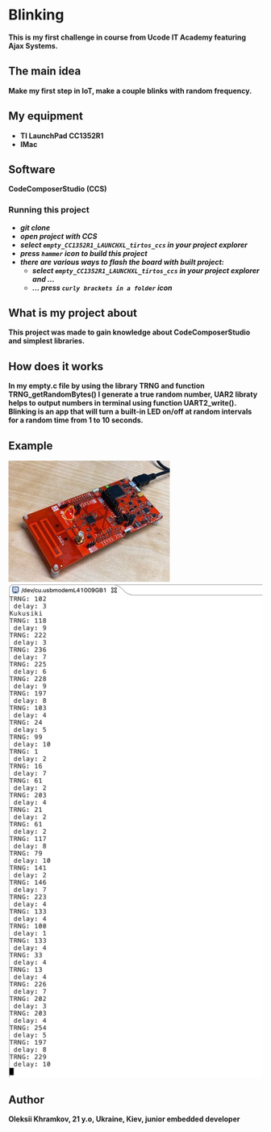 # Blinking

**This is my first challenge in course from Ucode IT Academy featuring Ajax Systems.**

## The main idea

**Make my first step in IoT, make a couple blinks with random frequency.**

## My equipment

- **TI LaunchPad CC1352R1**
- **IMac**

## Software

**CodeComposerStudio (CCS)**

### Running this project
 - ***git clone***
 - ***open project with CCS***
 - ***select `empty_CC1352R1_LAUNCHXL_tirtos_ccs` in your project explorer***
 - ***press `hammer` icon to build this project***
 - ***there are various ways to flash the board with built project:***
    - ***select `empty_CC1352R1_LAUNCHXL_tirtos_ccs` in your project explorer and ...***
   - ***... press `curly brackets in a folder` icon***

## What is my project about

**This project was made to gain knowledge about CodeComposerStudio and simplest libraries.**

## How does it works

**In my empty.c file by using the library TRNG and function TRNG_getRandomBytes() I generate a true random number, UAR2 libraty helps to output numbers in terminal using function UART2_write(). Blinking is an app that will turn a built-in LED on/off at random intervals for a random time from 1 to 10 seconds.**

## Example

![Alt Text](https://github.com/okhramkov/blinking_ucode_ajax_iot/blob/master/materials/1.jpg)
![Alt Text](https://github.com/okhramkov/blinking_ucode_ajax_iot/blob/master/materials/2.png)

## Author

**Oleksii Khramkov, 21 y.o, Ukraine, Kiev, junior embedded developer**
